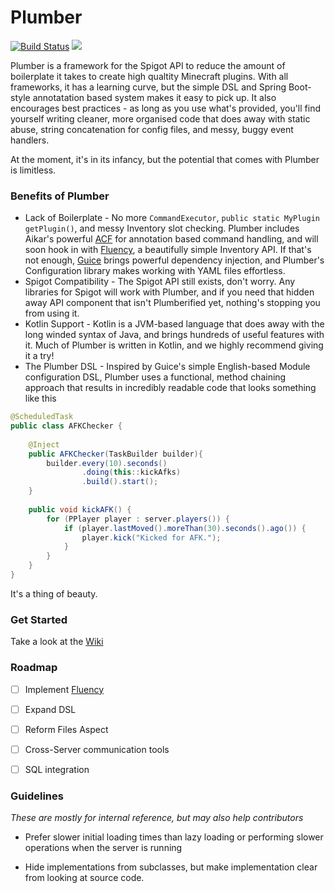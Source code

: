# Plumber

[![Build Status](https://travis-ci.com/knightzmc/plumber.svg?branch=master)](https://travis-ci.com/knightzmc/plumber) [![](https://jitpack.io/v/knightzmc/Plumber.svg)](https://jitpack.io/#knightzmc/Plumber)

Plumber is a framework for the Spigot API to reduce the amount of boilerplate it takes to create high qualtity Minecraft plugins. With all frameworks, it has a learning curve, but the simple DSL and Spring Boot-style annotatation based system makes it easy to pick up. It also encourages best practices - as long as you use what's provided, you'll find yourself writing cleaner, more organised code that does away with static abuse, string concatenation for config files, and messy, buggy event handlers.

At the moment, it's in its infancy, but the potential that comes with Plumber is limitless.

### Benefits of Plumber
* Lack of Boilerplate - No more `CommandExecutor`, `public static MyPlugin getPlugin()`, and messy Inventory slot checking. Plumber includes Aikar's powerful [ACF](https://github.com/aikar/commands) for annotation based command handling, and will soon hook in with [Fluency](https://github.com/knightzmc/spigotmenus/tree/dev), a beautifully simple Inventory API. If that's not enough, [Guice](https://github.com/google/guice/) brings powerful dependency injection, and Plumber's Configuration library makes working with YAML files effortless.
* Spigot Compatibility - The Spigot API still exists, don't worry. Any libraries for Spigot will work with Plumber, and if you need that hidden away API component that isn't Plumberified yet, nothing's stopping you from using it.
* Kotlin Support - Kotlin is a JVM-based language that does away with the long winded syntax of Java, and brings hundreds of useful features with it. Much of Plumber is written in Kotlin, and we highly recommend giving it a try!
* The Plumber DSL - Inspired by Guice's simple English-based Module configuration DSL, Plumber uses a functional, method chaining approach that results in incredibly readable code that looks something like this
```java
@ScheduledTask
public class AFKChecker {
    
    @Inject
    public AFKChecker(TaskBuilder builder){
        builder.every(10).seconds()
                .doing(this::kickAfks)
                .build().start();
    }
    
    public void kickAFK() {
        for (PPlayer player : server.players()) {
            if (player.lastMoved().moreThan(30).seconds().ago()) {
                player.kick("Kicked for AFK.");
            }
        }
    }
}
```
It's a thing of beauty.


### Get Started
Take a look at the [Wiki](https://github.com/knightzmc/plumber/wiki)


### Roadmap
- [ ] Implement [Fluency](https://github.com/knightzmc/fluency)
- [ ] Expand DSL
- [ ] Reform Files Aspect
- [ ] Cross-Server communication tools
- [ ] SQL integration


### Guidelines

*These are mostly for internal reference, but may also help contributors*
 
* Prefer slower initial loading times than lazy loading or performing slower operations when the server is running

* Hide implementations from subclasses, but make implementation clear from looking at source code.
